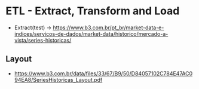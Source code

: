 # ETL - Extract, Transform and Load

- Extract(test) -> https://www.b3.com.br/pt_br/market-data-e-indices/servicos-de-dados/market-data/historico/mercado-a-vista/series-historicas/



## Layout
- https://www.b3.com.br/data/files/33/67/B9/50/D84057102C784E47AC094EA8/SeriesHistoricas_Layout.pdf
